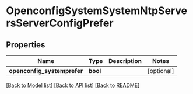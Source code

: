 # OpenconfigSystemSystemNtpServersServerConfigPrefer

## Properties
Name | Type | Description | Notes
------------ | ------------- | ------------- | -------------
**openconfig_systemprefer** | **bool** |  | [optional] 

[[Back to Model list]](../README.md#documentation-for-models) [[Back to API list]](../README.md#documentation-for-api-endpoints) [[Back to README]](../README.md)


